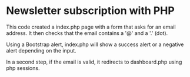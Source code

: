 # Newsletter subscription with PHP

This code created a index.php page with a form that asks for an email address. It then checks that the email contains a '@' and a '.' (dot).

Using a Bootstrap alert, index.php will show a success alert or a negative alert depending on the input.

In a second step, if the email is valid, it redirects to dashboard.php using php sessions.
